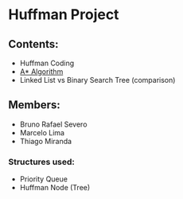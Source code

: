 # Huffman Project

## Contents:
* Huffman Coding
* [A* Algorithm](https://docs.google.com/presentation/d/1PzIN-Z4-wFqec16b6wDrrldLrhd-O2hk4-snethWDNA/edit#slide=id.p11)
* Linked List vs Binary Search Tree (comparison)

## Members:
* Bruno Rafael Severo
* Marcelo Lima
* Thiago Miranda

### Structures used: 

* Priority Queue
* Huffman Node (Tree)
